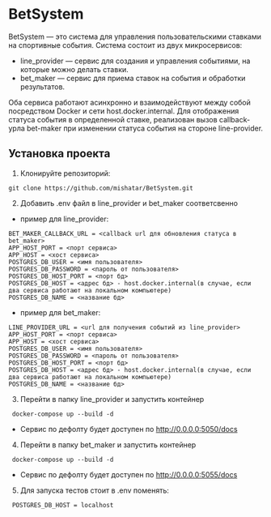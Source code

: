 # BetSystem

BetSystem — это система для управления пользовательскими ставками на спортивные события. Система состоит из двух микросервисов:
 - line_provider — сервис для создания и управления событиями, на которые можно делать ставки. 
 - bet_maker — сервис для приема ставок на события и обработки результатов.

Оба сервиса работают асинхронно и взаимодействуют между собой посредством Docker и сети host.docker.internal.
Для отображения статуса события в определенной ставке, реализован вызов callback-урла bet-maker при изменении статуса события
на стороне line-provider.

## Установка проекта

1. Клонируйте репозиторий:
````
git clone https://github.com/mishatar/BetSystem.git
````

2. Добавить .env файл в line_provider и bet_maker соответсвенно
 - пример для line_provider:
````
BET_MAKER_CALLBACK_URL = <callback url для обновления статуса в bet_maker>
APP_HOST_PORT = <порт сервиса>
APP_HOST = <хост сервиса>
POSTGRES_DB_USER = <имя пользователя>
POSTGRES_DB_PASSWORD = <пароль от пользователя>
POSTGRES_DB_HOST_PORT = <порт бд>
POSTGRES_DB_HOST = <адрес бд> - host.docker.internal(в случае, если два сервиса работают на локальном компьютере)
POSTGRES_DB_NAME = <название бд>
````
 - пример для bet_maker:
````
LINE_PROVIDER_URL = <url для получения событий из line_provider>
APP_HOST_PORT = <порт сервиса>
APP_HOST = <хост сервиса>
POSTGRES_DB_USER = <имя пользователя>
POSTGRES_DB_PASSWORD = <пароль от пользователя>
POSTGRES_DB_HOST_PORT = <порт бд>
POSTGRES_DB_HOST = <адрес бд> - host.docker.internal(в случае, если два сервиса работают на локальном компьютере)
POSTGRES_DB_NAME = <название бд>
````

3. Перейти в папку line_provider и запустить контейнер
````
 docker-compose up --build -d
````
 - Сервис по дефолту будет доступен по http://0.0.0.0:5050/docs

4. Перейти в папку bet_maker и запустить контейнер
````
 docker-compose up --build -d
````
 - Сервис по дефолту будет доступен по http://0.0.0.0:5055/docs

5. Для запуска тестов стоит в .env поменять:
````
 POSTGRES_DB_HOST = localhost
````